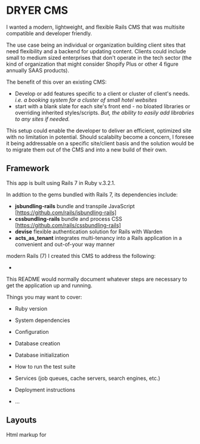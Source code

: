 # DRYER CMS

I wanted a modern, lightweight, and flexible Rails CMS that was multisite compatible and developer friendly. 

The use case being an individual or organization building client sites that need flexibility and a backend for updating content. Clients could include small to medium sized enterprises that don't operate in the tech sector (the kind of organization that might consider Shopify Plus or other 4 figure annually SAAS products).

The benefit of this over an existing CMS:

* Develop or add features specific to a client or cluster of client's needs. *i.e. a booking system for a cluster of small hotel websites*
* start with a blank slate for each site's front end - no bloated libraries or overriding inherited styles/scripts. *But, the ability to easily add librabries to any sites if needed.*

This setup could enable the developer to deliver an efficient, optimized site with no limitation in potential. Should scalabilty become a concern, I foresee it being addressable on a specific site/client basis and the solution would be to migrate them out of the CMS and into a new build of their own.

## Framework

This app is built using Rails 7 in Ruby v.3.2.1. 

In addtion to the gems bundled with Rails 7, its dependencies include:

* **jsbundling-rails** bundle and transpile JavaScript [https://github.com/rails/jsbundling-rails]
* **cssbundling-rails** bundle and process CSS [https://github.com/rails/cssbundling-rails]
* **devise** flexible authentication solution for Rails with Warden
* **acts_as_tenant** integrates multi-tenancy into a Rails application in a convenient and out-of-your way manner


modern Rails (7) I created this CMS to address the following:

* 

This README would normally document whatever steps are necessary to get the
application up and running.

Things you may want to cover:

* Ruby version

* System dependencies

* Configuration

* Database creation

* Database initialization

* How to run the test suite

* Services (job queues, cache servers, search engines, etc.)

* Deployment instructions

* ...

## Layouts

Html markup for 
